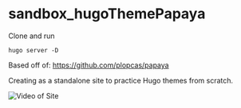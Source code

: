 # sandbox_hugoThemePapaya

Clone and run
```
hugo server -D
```

Based off of: https://github.com/plopcas/papaya

Creating as a standalone site to practice Hugo themes from scratch.

![Video of Site](https://github.com/dunhampa/sandbox_hugoThemePapaya/raw/main/2022-08-23_23-09-45_demo.gif)
